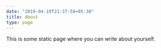 ```yaml
---
date: "2019-04-19T21:37:58+05:30"
title: About
type: page
---
```


This is some static page where you can write about yourself.
